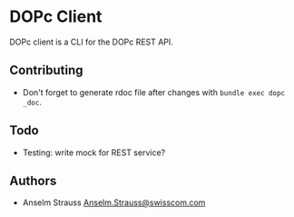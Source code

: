# DOPc Client

DOPc client is a CLI for the DOPc REST API.

## Contributing

* Don't forget to generate rdoc file after changes with `bundle exec dopc
  _doc`.

## Todo

* Testing: write mock for REST service?

## Authors

* Anselm Strauss <Anselm.Strauss@swisscom.com>
